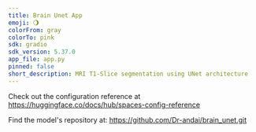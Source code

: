 ```yaml
---
title: Brain Unet App
emoji: 🌖
colorFrom: gray
colorTo: pink
sdk: gradio
sdk_version: 5.37.0
app_file: app.py
pinned: false
short_description: MRI T1-Slice segmentation using UNet architecture
---
```


Check out the configuration reference at https://huggingface.co/docs/hub/spaces-config-reference

Find the model's repository at: https://github.com/Dr-andai/brain_unet.git